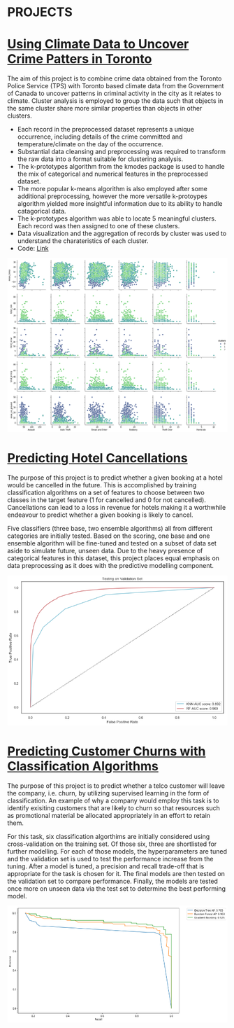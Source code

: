 # PROJECTS

# [Using Climate Data to Uncover Crime Patters in Toronto](https://github.com/calvinchoi21/toronto-crime-clustering)

The aim of this project is to combine crime data obtained from the Toronto Police Service (TPS) with Toronto based climate data from the Government of Canada to uncover patterns in criminal activity in the city as it relates to climate. Cluster analysis is employed to group the data such that objects in the same cluster share more similar properties than objects in other clusters.

- Each record in the preprocessed dataset represents a unique occurrence, including details of the crime committed and temperature/climate on the day of the occurrence.
- Substantial data cleansing and preprocessing was required to transform the raw data into a format suitable for clustering analysis.
- The k-prototypes algorithm from the kmodes package is used to handle the mix of categorical and numerical features in the preprocessed dataset. 
- The more popular k-means algorithm is also employed after some additional preprocessing, however the more versatile k-protoypes algorithm yielded more insightful information due to its ability to handle catagorical data.
- The k-prototypes algorithm was able to locate 5 meaningful clusters. Each record was then assigned to one of these clusters.
- Data visualization and the aggregation of records by cluster was used to understand the charateristics of each cluster. 
- Code: [Link](https://github.com/calvinchoi21/toronto-crime-clustering/blob/master/Toronto_Crime.ipynb)

![](/images/download.png)

# [Predicting Hotel Cancellations](https://github.com/calvinchoi21/predicting-booking-cancellations)

The purpose of this project is to predict whether a given booking at a hotel would be cancelled in the future. This is accomplished by training classification algorithms on a set of features to choose between two classes in the target feature (1 for cancelled and 0 for not cancelled). Cancellations can lead to a loss in revenue for hotels making it a worthwhile endeavour to predict whether a given booking is likely to cancel. 

Five classifiers (three base, two ensemble algorithms) all from different categories are initially tested. Based on the scoring, one base and one ensemble algorithm will be fine-tuned and tested on a subset of data set aside to simulate future, unseen data. Due to the heavy presence of categorical features in this dataset, this project places equal emphasis on data preprocessing as it does with the predictive modelling component.

![](/images/predicting_cancellations.png)

# [Predicting Customer Churns with Classification Algorithms](https://github.com/calvinchoi21/predicting-customer-churn/blob/master/Classification_Customer_Churn.ipynb)

The purpose of this project is to predict whether a telco customer will leave the company, i.e. churn, by utilizing supervised learning in the form of classification. An example of why a company would employ this task is to identify exisiting customers that are likely to churn so that resources such as promotional material be allocated appropriately in an effort to retain them.

For this task, six classification algorthims are initially considered using cross-validation on the training set. Of those six, three are shortlisted for further modelling. For each of those models, the hyperparameters are tuned and the validation set is used to test the performance increase from the tuning. After a model is tuned, a precision and recall trade-off that is appropriate for the task is chosen for it. The final models are then tested on the validation set to compare performance. Finally, the models are tested once more on unseen data via the test set to determine the best performing model.

![](/images/pr%20curve.png)

